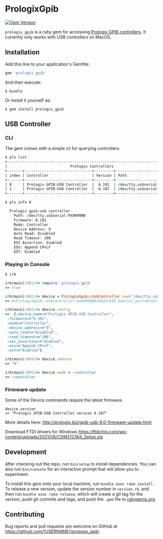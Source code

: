 # PrologixGpib

[![Gem Version](https://badge.fury.io/rb/prologix_gpib.svg)](https://rubygems.org/gems/prologix_gpib)

`prologix_gpib` is a ruby gem for accessing [Prologix GPIB controllers](http://prologix.biz/). It currently only works with USB controllers on MacOS.

## Installation

Add this line to your application's Gemfile:

```ruby
gem 'prologix_gpib'
```

And then execute:

    $ bundle

Or install it yourself as:

    $ gem install prologix_gpib

## USB Controller

### CLI

The gem comes with a simple cli for querying controllers:

```bash
$ plx list
+-------------------------------------------------------------------------------+
|                             Prologix Controllers                              |
+-------+-------------------------------+---------+-----------------------------+
| index | Controller                    | Version | Path                        |
+-------+-------------------------------+---------+-----------------------------+
| 0     | Prologix GPIB-USB Controller  |  6.101  | /dev/tty.usbserial-PX9HPBMB |
| 1     | Prologix GPIB-USB Controller  |  6.107  | /dev/tty.usbserial-PXEGWA9A |
+-------+-------------------------------+---------+-----------------------------+

$ plx info 0

  Prologix gpib-usb controller
	Path: /dev/tty.usbserial-PX9HPBMB
	Firmware: 6.101
	Mode: Controller
	Device Address: 9
	Auto Read: Disabled
	Read Timeout: 200
	EOI Assertion: Enabled
	EOS: Append CR+LF
	EOT: Enabled

```

### Playing in Console

```ruby
$ irb

irb(main):001:0> require 'prologix_gpib'
=> true

irb(main):002:0> device = PrologixGpib::UsbController.new('/dev/tty.usbserial-PX9HPBMB')
=> #<PrologixGpib::UsbController:0x000000014632c610 @serial_port=#<Serial:0x000000014632c4d0 @config=#<RubySerial::Posix::Termios:0x0000000146327e30>, @fd=9, @open=true>>\

irb(main):003:0> device.config
=>  {:device_name=>"Prologix GPIB-USB Controller",
 :firmware=>"6.101",
 :mode=>"Controller",
 :device_address=>"9",
 :auto_read=>"Disabled",
 :read_timeout=>"200",
 :eoi_assertion=>"Enabled",
 :eos=>"Append CR+LF",
 :eot=>"Enabled"}

irb(main):004:0> device.address
=> "9"

irb(main):005:0> device.mode = :controller
=> :controller

```

### Firmware update

Some of the Device commands require the latest firmware.

```irb
device.version
=> "Prologix GPIB-USB Controller version 6.107"
```

More details here:
http://prologix.biz/gpib-usb-6.0-firmware-update.html

Download FTDI drivers for Windows
https://ftdichip.com/wp-content/uploads/2021/08/CDM212364_Setup.zip

## Development

After checking out the repo, run `bin/setup` to install dependencies. You can also run `bin/console` for an interactive prompt that will allow you to experiment.

To install this gem onto your local machine, run `bundle exec rake install`. To release a new version, update the version number in `version.rb`, and then run `bundle exec rake release`, which will create a git tag for the version, push git commits and tags, and push the `.gem` file to [rubygems.org](https://rubygems.org).

## Contributing

Bug reports and pull requests are welcome on GitHub at https://github.com/[USERNAME]/prologix_gpib.
